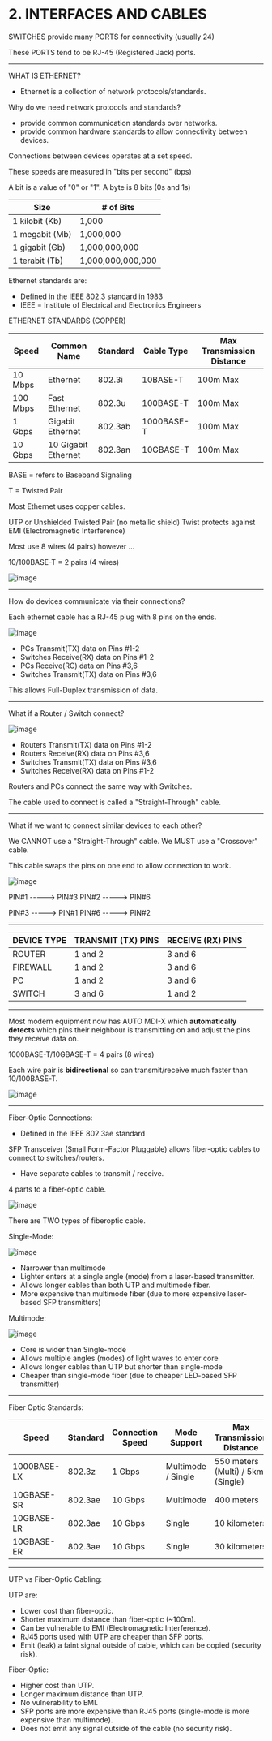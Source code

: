 # 2. INTERFACES AND CABLES

SWITCHES provide many PORTS for connectivity (usually 24)

These PORTS tend to be RJ-45 (Registered Jack) ports.

---

WHAT IS ETHERNET?

- Ethernet is a collection of network protocols/standards.

Why do we need network protocols and standards?

- provide common communication standards over networks.
- provide common hardware standards to allow connectivity between devices.



Connections between devices operates at a set speed.

These speeds are measured in "bits per second" (bps)

A bit is a value of "0" or "1".
A byte is 8 bits (0s and 1s)

| Size | # of Bits |
| --- | --- |
| 1 kilobit (Kb) |  1,000 |
| 1 megabit (Mb) | 1,000,000 |
| 1 gigabit (Gb) | 1,000,000,000 |
| 1 terabit (Tb) | 1,000,000,000,000  |

Ethernet standards are:

- Defined in the IEEE 802.3 standard in 1983
- IEEE = Institute of Electrical and Electronics Engineers

ETHERNET STANDARDS (COPPER)

| Speed | Common Name | Standard | Cable Type | Max Transmission Distance |
| --- | --- | --- | --- | --- |
| 10 Mbps | Ethernet | 802.3i | 10BASE-T | 100m Max |
| 100 Mbps | Fast Ethernet | 802.3u | 100BASE-T | 100m Max |
| 1 Gbps | Gigabit Ethernet | 802.3ab | 1000BASE-T | 100m Max |
| 10 Gbps | 10 Gigabit Ethernet | 802.3an | 10GBASE-T | 100m Max |

BASE = refers to Baseband Signaling

T = Twisted Pair 

Most Ethernet uses copper cables.

UTP or Unshielded Twisted Pair
(no metallic shield)
Twist protects against EMI (Electromagnetic Interference)

Most use 8 wires (4 pairs) however ...

10/100BASE-T = 2 pairs (4 wires)

![image](https://github.com/psaumur/CCNA/assets/106411237/00b27997-a78a-4e81-a878-7f8ab7e3279e)


---

How do devices communicate via their connections?

Each ethernet cable has a RJ-45 plug with 8 pins on the ends.

![image](https://github.com/psaumur/CCNA/assets/106411237/323930c9-3387-4bf9-aae1-f61db0fd9c04)


- PCs Transmit(TX) data on Pins #1-2
- Switches Receive(RX) data on Pins #1-2
- PCs Receive(RC) data on Pins #3,6
- Switches Transmit(TX) data on Pins #3,6

This allows Full-Duplex transmission of data.

---

What if a Router / Switch connect?

![image](https://github.com/psaumur/CCNA/assets/106411237/907259d9-1837-4d53-8f45-a42934fb66f2)


- Routers Transmit(TX) data on Pins #1-2
- Routers Receive(RX) data on Pins #3,6
- Switches Transmit(TX) data on Pins #3,6
- Switches Receive(RX) data on Pins #1-2

Routers and PCs connect the same way with Switches.

The cable used to connect is called a "Straight-Through" cable.

---

What if we want to connect similar devices to each other?

We CANNOT use a "Straight-Through" cable.
We MUST use a "Crossover" cable.

This cable swaps the pins on one end to allow connection to work.

![image](https://github.com/psaumur/CCNA/assets/106411237/d98646ad-366f-4e96-8c6f-f6b5f32f9bdc)


PIN#1 -----> PIN#3
PIN#2 -----> PIN#6

PIN#3 -----> PIN#1
PIN#6 -----> PIN#2

---

| DEVICE TYPE | TRANSMIT (TX) PINS | RECEIVE (RX) PINS |
| --- | --- | --- |
| ROUTER | 1 and 2 | 3 and 6 |
| FIREWALL | 1 and 2 | 3 and 6 |
| PC | 1 and 2 | 3 and 6 |
| SWITCH | 3 and 6 | 1 and 2 |

---

Most modern equipment now has AUTO MDI-X which **automatically detects** which pins their neighbour is transmitting on and adjust the pins they receive data on.

1000BASE-T/10GBASE-T = 4 pairs (8 wires)

Each wire pair is **bidirectional** so can transmit/receive much faster than 10/100BASE-T.

![image](https://github.com/psaumur/CCNA/assets/106411237/763c841a-d7b5-4e87-8500-b54d623af620)


---

Fiber-Optic Connections:

- Defined in the IEEE 802.3ae standard

SFP Transceiver (Small Form-Factor Pluggable) allows fiber-optic cables to connect to switches/routers.

- Have separate cables to transmit / receive.

4 parts to a fiber-optic cable.

![image](https://github.com/psaumur/CCNA/assets/106411237/70b81cde-265f-413b-815b-3e7184ea0586)


There are TWO types of fiberoptic cable.

Single-Mode:

![image](https://github.com/psaumur/CCNA/assets/106411237/d9a4b633-44c2-491d-92e4-329dd3b9074b)


- Narrower than multimode
- Lighter enters at a single angle (mode) from a laser-based transmitter.
- Allows longer cables than both UTP and multimode fiber.
- More expensive than multimode fiber (due to more expensive laser-based SFP transmitters)

Multimode:

![image](https://github.com/psaumur/CCNA/assets/106411237/e73ec4d0-9aa1-4a75-848c-3af70e770dce)


- Core is wider than Single-mode
- Allows multiple angles (modes) of light waves to enter core
- Allows longer cables than UTP but shorter than single-mode
- Cheaper than single-mode fiber (due to cheaper LED-based SFP transmitter)

---

Fiber Optic Standards:

| Speed | Standard | Connection Speed | Mode Support | Max Transmission Distance |
| --- | --- | --- | --- | --- |
| 1000BASE-LX | 802.3z | 1 Gbps | Multimode / Single | 550 meters (Multi)  / 5km (Single) |
| 10GBASE-SR | 802.3ae | 10 Gbps | Multimode | 400 meters |
| 10GBASE-LR | 802.3ae | 10 Gbps | Single | 10 kilometers |
| 10GBASE-ER | 802.3ae | 10 Gbps | Single | 30 kilometers |

---

UTP vs Fiber-Optic Cabling:

UTP are:

- Lower cost than fiber-optic.
- Shorter maximum distance than fiber-optic (~100m).
- Can be vulnerable to EMI (Electromagnetic Interference).
- RJ45 ports used with UTP are cheaper than SFP ports.
- Emit (leak) a faint signal outside of cable, which can be copied (security risk).

Fiber-Optic:

- Higher cost than UTP.
- Longer maximum distance than UTP.
- No vulnerability to EMI.
- SFP ports are more expensive than RJ45 ports (single-mode is more expensive than multimode).
- Does not emit any signal outside of the cable (no security risk).
